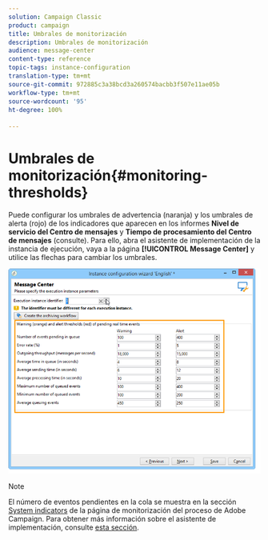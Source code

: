 ```yaml
---
solution: Campaign Classic
product: campaign
title: Umbrales de monitorización
description: Umbrales de monitorización
audience: message-center
content-type: reference
topic-tags: instance-configuration
translation-type: tm+mt
source-git-commit: 972885c3a38bcd3a260574bacbb3f507e11ae05b
workflow-type: tm+mt
source-wordcount: '95'
ht-degree: 100%

---
```



# Umbrales de monitorización{#monitoring-thresholds}

Puede configurar los umbrales de advertencia (naranja) y los umbrales de alerta (rojo) de los indicadores que aparecen en los informes **Nivel de servicio del Centro de mensajes** y **Tiempo de procesamiento del Centro de mensajes** (consulte). [](../../message-center/using/about-transactional-messaging-reports.md) Para ello, abra el asistente de implementación de la instancia de ejecución, vaya a la página **[!UICONTROL Message Center]** y utilice las flechas para cambiar los umbrales.

![](assets/messagecenter_monitor_events_001.png)

>[!NOTE]
>
>El número de eventos pendientes en la cola se muestra en la sección [System indicators](../../production/using/monitoring-processes.md#system-indicators) de la página de monitorización del proceso de Adobe Campaign. Para obtener más información sobre el asistente de implementación, consulte [esta sección](../../installation/using/deploying-an-instance.md#deployment-wizard).

